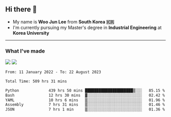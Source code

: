 ## Hi there 👋

- My name is **Woo Jun Lee** from **South Korea 🇰🇷**
- I'm currently pursuing my Master's degree in **Industrial Engineering** at **Korea University**

---

### What I've made

<a href="https://share.streamlit.io/tomtom1103/kuiai_hackathon_2022/main/JL_app.py"><img src="https://img.shields.io/badge/Journey Lee-161B22?style=for-the-badge&logo=streamlit&logoColor=FF4B4B"/></a> <a href="https://jeon-100.github.io/Dangzang/"><img src="https://img.shields.io/badge/당신을 위한 장학금, 당장!-161B22?style=for-the-badge&logo=react&logoColor=#61DAFB"/></a>

<!--START_SECTION:waka-->

```txt
From: 11 January 2022 - To: 22 August 2023

Total Time: 509 hrs 31 mins

Python             439 hrs 50 mins █████████████████████▒░░░   85.15 %
Bash               12 hrs 30 mins  ▓░░░░░░░░░░░░░░░░░░░░░░░░   02.42 %
YAML               10 hrs 6 mins   ▒░░░░░░░░░░░░░░░░░░░░░░░░   01.96 %
Assembly           7 hrs 31 mins   ▒░░░░░░░░░░░░░░░░░░░░░░░░   01.46 %
JSON               7 hrs 1 min     ▒░░░░░░░░░░░░░░░░░░░░░░░░   01.36 %
```

<!--END_SECTION:waka-->
